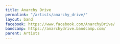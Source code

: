 ```yaml
---
title: Anarchy Drive
permalink: "/artists/anarchy_drive/"
layout: band
facebook: https://www.facebook.com/AnarchyDrive/
bandcamp: https://anarchydrive.bandcamp.com/
parent: Artists
---
```


